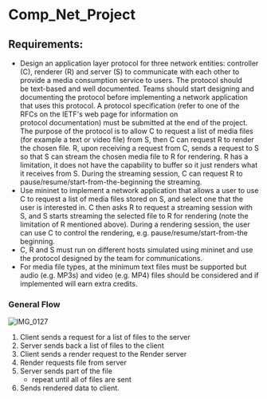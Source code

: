 # Comp_Net_Project

## Requirements:

- Design an application layer protocol for three network entities: controller (C), renderer (R) and server (S) to communicate with each other to provide a media consumption service to users. The protocol should be text-based and well documented. Teams should start designing and documenting the protocol before implementing a network application that uses this protocol. A protocol specification (refer to one of the RFCs on the IETF's web page for information on protocol documentation) must be submitted at the end of the project. The purpose of the protocol is to allow C to request a list of media files (for example a text or video file) from S, then  C can request R to render the chosen file. R, upon receiving a request from C, sends a request to S so that S can stream the chosen media file to R for rendering. R has a limitation, it does not have the capability to buffer so it just renders what it receives from S. During the streaming session, C can request R to pause/resume/start-from-the-beginning the streaming. 
- Use mininet to implement a network application that allows a user to use C to request a list of media files stored on S, and select one that the user is interested in. C then asks R to request a streaming session with S, and S starts streaming the selected file to R for rendering (note the limitation of R mentioned above). During a rendering session, the user can use C to control the rendering, e.g. pause/resume/start-from-the beginning. 
- C, R and S must run on different hosts simulated using mininet and use the protocol designed by the team for communications.
- For media file types, at the minimum text files must be supported but audio (e.g. MP3s) and video (e.g. MP4) files should be considered and if implemented will earn extra credits.

### General Flow
![IMG_0127](https://user-images.githubusercontent.com/58368335/204347787-938aa3c3-7051-48ed-a79e-2f3394376971.jpg)

1. Client sends a request for a list of files to the server
2. Server sends back a list of files to the client
3. Client sends a render request to the Render server
4. Render requests file from server
5. Server sends part of the file
    * repeat until all of files are sent
6. Sends rendered data to client.
